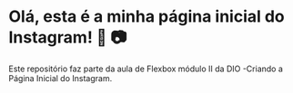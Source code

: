 # Olá, esta é a minha página inicial do Instagram! 📱 📷
Este repositório faz parte da aula de Flexbox módulo II da DIO -Criando a Página Inicial do Instagram.
